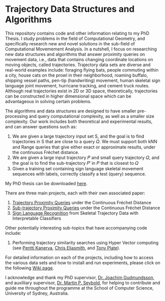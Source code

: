 # Trajectory Data Structures and Algorithms

This repository contains code and other information relating to my PhD Thesis. I study problems in the field of Computational Geometry, and specifically research new and novel solutions in the sub-field of Computational Movemement Analysis. In a nutshell, I focus on researching new data structures and algorithms that answer proximity queries on movement data, i.e., data that contains changing coordinate locations on moving objects, called trajectories. Trajectory data sets are diverse and real-world examples include: foraging flying bats, people commuting within a city, house cats on the prowl in their neighborhood, roaming buffalo, shipping vessel paths, pen-tip (handwriting) movement, human skeletal sign language joint movement, hurricane tracking, and cement truck routes. Although real trajectories exist in 2D or 3D space, theoretically, trajectories can be constructed in higher dimensional space which can be advantageous in solving certain problems.

The algorithms and data structures are designed to have smaller pre-processing and query computational complexity, as well as a smaller size complexity.  Our work includes both theoretical and experimental results, and can answer questions such as:
1) We are given a large trajectory input set S, and the goal is to find trajectories in S that are close to a query 𝑄.  We must support both kNN and Range queries that give either exact or approximate results, under the continuous Fréchet distance.
2) We are given a large input trajectory 𝑃 and small query trajectory 𝑄, and the goal is to find the sub-trajectory 𝑃′ in 𝑃 that is closest to 𝑄
3) Given a training set containing sign language skeletal movement sequences with labels, correctly classify a test (query) sequence.

My PhD thesis can be downloaded [here](https://cloudstor.aarnet.edu.au/plus/s/c6ylHAahVMqeAbk).

There are three main projects, each with their own associated paper:
1) [Trajectory Proximity Queries](https://github.com/japfeifer/frechet-queries/wiki/Trajectory-Proximity-Queries) under the Continuous Fréchet Distance
2) [Sub-trajectory Proximity Queries](https://github.com/japfeifer/frechet-queries/wiki/Sub-trajectory-Proximity-Queries) under the Continuous Fréchet Distance
3) [Sign Language Recognition](https://github.com/japfeifer/frechet-queries/wiki/Sign-Language-Recognition-Project) from Skeletal Trajectory Data with Interpretable Classifiers

Other potentially interesting sub-topics that have accompanying code include:
1) Performing trajectory similarity searches using Hyper Vector computing (see [Pentti Kanerva](https://scholar.google.com/scholar?hl=en&as_sdt=0%2C5&q=Pentti+Kanerva&btnG=), [Chris Eliasmith](https://scholar.google.com/citations?user=KOBO-6QAAAAJ&hl=en&oi=sra), and [Tony Plate](https://scholar.google.com/scholar?hl=en&as_sdt=0%2C5&q=Tony+Plate&btnG=)).

For detailed information on each of the projects, including how to access the various data sets and how to install and run experiments, please click on the following [Wiki page](https://github.com/japfeifer/frechet-queries/wiki).

I acknowledge and thank my PhD supervisor, [Dr. Joachim Gudmundsson](https://scholar.google.com/citations?user=uECC9_gAAAAJ&hl=en&oi=sra), and auxilliary supervisor, [Dr. Martin P. Seybold](https://scholar.google.com/citations?user=CwRCo7IAAAAJ&hl=en&oi=ao), for helping to contribute and guide me throughout the programme at the School of Computer Science, University of Sydney, Australia.
